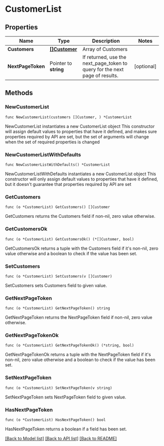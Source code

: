 # CustomerList

## Properties

Name | Type | Description | Notes
------------ | ------------- | ------------- | -------------
**Customers** | [**[]Customer**](Customer.md) | Array of Customers | 
**NextPageToken** | Pointer to **string** | If returned, use the next_page_token to query for the next page of results. | [optional] 

## Methods

### NewCustomerList

`func NewCustomerList(customers []Customer, ) *CustomerList`

NewCustomerList instantiates a new CustomerList object
This constructor will assign default values to properties that have it defined,
and makes sure properties required by API are set, but the set of arguments
will change when the set of required properties is changed

### NewCustomerListWithDefaults

`func NewCustomerListWithDefaults() *CustomerList`

NewCustomerListWithDefaults instantiates a new CustomerList object
This constructor will only assign default values to properties that have it defined,
but it doesn't guarantee that properties required by API are set

### GetCustomers

`func (o *CustomerList) GetCustomers() []Customer`

GetCustomers returns the Customers field if non-nil, zero value otherwise.

### GetCustomersOk

`func (o *CustomerList) GetCustomersOk() (*[]Customer, bool)`

GetCustomersOk returns a tuple with the Customers field if it's non-nil, zero value otherwise
and a boolean to check if the value has been set.

### SetCustomers

`func (o *CustomerList) SetCustomers(v []Customer)`

SetCustomers sets Customers field to given value.


### GetNextPageToken

`func (o *CustomerList) GetNextPageToken() string`

GetNextPageToken returns the NextPageToken field if non-nil, zero value otherwise.

### GetNextPageTokenOk

`func (o *CustomerList) GetNextPageTokenOk() (*string, bool)`

GetNextPageTokenOk returns a tuple with the NextPageToken field if it's non-nil, zero value otherwise
and a boolean to check if the value has been set.

### SetNextPageToken

`func (o *CustomerList) SetNextPageToken(v string)`

SetNextPageToken sets NextPageToken field to given value.

### HasNextPageToken

`func (o *CustomerList) HasNextPageToken() bool`

HasNextPageToken returns a boolean if a field has been set.


[[Back to Model list]](../README.md#documentation-for-models) [[Back to API list]](../README.md#documentation-for-api-endpoints) [[Back to README]](../README.md)


